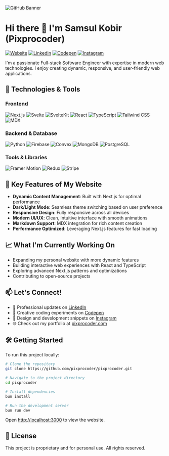 ![GitHub Banner](/public/GitHub-Banner-image.jpg)

# Hi there 👋 I'm Samsul Kobir (Pixprocoder)

[![Website](https://img.shields.io/badge/Website-pixprocoder.com-blue)](https://pixprocoder.com)
[![LinkedIn](https://img.shields.io/badge/LinkedIn-pixprocoder-blue)](https://www.linkedin.com/in/pixprocoder/)
[![Codepen](https://img.shields.io/badge/Codepen-pixprocoder-black)](https://codepen.io/pixprocoder)
[![Instagram](https://img.shields.io/badge/Instagram-pixprocoder-E4405F?logo=instagram&logoColor=white)](https://instagram.com/pixprocoder)

I'm a passionate Full-stack Software Engineer with expertise in modern web technologies. I enjoy creating dynamic, responsive, and user-friendly web applications.

## 🚀 Technologies & Tools

### Frontend
![Next.js](https://img.shields.io/badge/Next.js-000000?style=for-the-badge&logo=nextdotjs&logoColor=white)
![Svelte](https://img.shields.io/badge/Svelte-4A4A55?style=for-the-badge&logo=svelte&logoColor=FF3E00)
![SvelteKit](https://img.shields.io/badge/SvelteKit-FF3E00?style=for-the-badge&logo=svelte&logoColor=white)
![React](https://img.shields.io/badge/React-20232A?style=for-the-badge&logo=react&logoColor=61DAFB)
![TypeScript](https://img.shields.io/badge/TypeScript-007ACC?style=for-the-badge&logo=typescript&logoColor=white)
![Tailwind CSS](https://img.shields.io/badge/Tailwind_CSS-38B2AC?style=for-the-badge&logo=tailwind-css&logoColor=white)
![MDX](https://img.shields.io/badge/MDX-1B1F24?style=for-the-badge&logo=mdx&logoColor=white)

### Backend & Database
![Python](https://img.shields.io/badge/Python-3776AB?style=for-the-badge&logo=python&logoColor=white)
![Firebase](https://img.shields.io/badge/Firebase-ffaa00?style=for-the-badge&logo=Firebase&logoColor=white)
![Convex](https://img.shields.io/badge/Convex-000000?style=for-the-badge&logo=convex&logoColor=white)
![MongoDB](https://img.shields.io/badge/MongoDB-4EA94B?style=for-the-badge&logo=mongodb&logoColor=white)
![PostgreSQL](https://img.shields.io/badge/PostgreSQL-316192?style=for-the-badge&logo=postgresql&logoColor=white)

### Tools & Libraries
![Framer Motion](https://img.shields.io/badge/Framer_Motion-000000?style=for-the-badge&logo=framer&logoColor=white)
![Redux](https://img.shields.io/badge/Redux-593D88?style=for-the-badge&logo=redux&logoColor=white)
![Stripe](https://img.shields.io/badge/Stripe-008CDD?style=for-the-badge&logo=stripe&logoColor=white)

## 🌟 Key Features of My Website

- **Dynamic Content Management**: Built with Next.js for optimal performance
- **Dark/Light Mode**: Seamless theme switching based on user preference
- **Responsive Design**: Fully responsive across all devices
- **Modern UI/UX**: Clean, intuitive interface with smooth animations
- **Markdown Support**: MDX integration for rich content creation
- **Performance Optimized**: Leveraging Next.js features for fast loading

## 📈 What I'm Currently Working On

- Expanding my personal website with more dynamic features
- Building interactive web experiences with React and TypeScript
- Exploring advanced Next.js patterns and optimizations
- Contributing to open-source projects

## 📫 Let's Connect!

- 💼 Professional updates on [LinkedIn](https://www.linkedin.com/in/pixprocoder/)
- 🏓 Creative coding experiments on [Codepen](https://codepen.io/pixprocoder)
- 📸 Design and development snippets on [Instagram](https://instagram.com/pixprocoder)
- 🌐 Check out my portfolio at [pixprocoder.com](https://pixprocoder.vercel.app)

## 🛠️ Getting Started

To run this project locally:

```bash
# Clone the repository
git clone https://github.com/pixprocoder/pixprocoder.git

# Navigate to the project directory
cd pixprocoder

# Install dependencies
bun install

# Run the development server
bun run dev
```

Open [http://localhost:3000](http://localhost:3000) to view the website.

## 📄 License

This project is proprietary and for personal use. All rights reserved.

